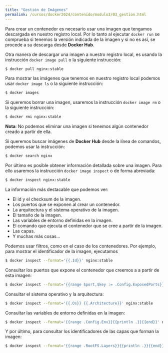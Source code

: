 ```yaml
---
title: "Gestión de Imágenes"
permalink: /cursos/docker2024/contenido/modulo3/03_gestion.html
---
```


Para crear un contenedor es necesario usar una imagen que tengamos descargada en nuestro registro local. Por lo tanto al ejecutar `docker run` se comprueba si tenemos la versión indicada de la imagen y si no es así, se procede a su descarga desde **Docker Hub**.

Otra manera de descargar una imagen a nuestro registro local, es usando la instrucción `docker image pull` o la siguiente instrucción:

```bash
$ docker pull nginx:stable
```

Para mostrar las imágenes que tenemos en nuestro registro local podemos usar `docker image ls` o la siguiente instrucción:

```bash
$ docker images
```

Si queremos borrar una imagen, usaremos la instrucción `docker image rm` o la siguiente instrucción:

```bash
$ docker rmi nginx:stable
```

**Nota**: No podemos eliminar una imagen si tenemos algún contenedor creado a partir de ella.

Si queremos buscar imágenes de **Docker Hub** desde la línea de comandos, podemos usar la instrucción:

```bash
$ docker search nginx
```

Por último es posible obtener información detallada sobre una imagen. Para ello usaremos la instrucción `docker image inspect` o de forma abreviada:

```bash
$ docker inspect nginx:stable
```

La información más destacable que podemos ver:

* El id y el checksum de la imagen.
* Los puertos que se exponen al crear un contenedor.
* La arquitectura y el sistema operativo de la imagen.
* El tamaño de la imagen.
* Las variables de entorno definidas en la imagen.
* El comando que ejecuta el contenedor que se cree a partir de la imagen.
* Las capas.
* Y muchas más cosas...

Podemos usar filtros, como en el caso de los contenedores. Por ejemplo, para mostrar el identificador de la imagen, ejecutamos

```bash
$ docker inspect --format='{{.Id}}' nginx:stable
```

Consultar los puertos que expone el contenedor que creemos a a partir de esta imagen:

```bash
$ docker inspect --format='{{range $port,$key := .Config.ExposedPorts}}{{$port}}{{end}}' nginx:stable
```

Consultar el sistema operativo y la arquitectura:

```bash
$ docker inspect --format='{{.Os}} {{.Architecture}}' nginx:stable
```

Consultar las variables de entorno definidas en la imagen:

```bash
$ docker inspect --format='{{range .Config.Env}}{{println .}}{{end}}' nginx:stable
```

Y por último, para consultar los identificadores de las capas que forman la imagen:

```bash
$ docker inspect --format='{{range .RootFS.Layers}}{{println .}}{{end}}' nginx:stable
```
